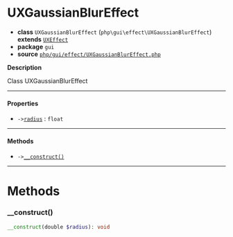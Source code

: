 # UXGaussianBlurEffect

- **class** `UXGaussianBlurEffect` (`php\gui\effect\UXGaussianBlurEffect`) **extends** [`UXEffect`](https://github.com/jphp-compiler/jphp/blob/master/jphp-gui-ext/api-docs/classes/php/gui/effect/UXEffect.md)
- **package** `gui`
- **source** [`php/gui/effect/UXGaussianBlurEffect.php`](./src/main/resources/JPHP-INF/sdk/php/gui/effect/UXGaussianBlurEffect.php)

**Description**

Class UXGaussianBlurEffect

---

#### Properties

- `->`[`radius`](#prop-radius) : `float`

---

#### Methods

- `->`[`__construct()`](#method-__construct)

---
# Methods

<a name="method-__construct"></a>

### __construct()
```php
__construct(double $radius): void
```